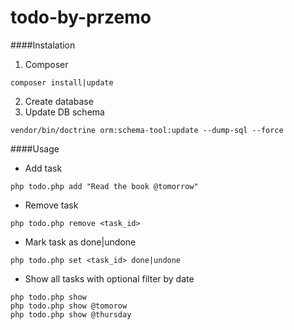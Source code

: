 # todo-by-przemo

####Instalation
1. Composer
```
composer install|update
```
2. Create database
3. Update DB schema
```
vendor/bin/doctrine orm:schema-tool:update --dump-sql --force
```

####Usage

- Add task
```
php todo.php add "Read the book @tomorrow"
```
- Remove task
```
php todo.php remove <task_id>
```
- Mark task as done|undone
```
php todo.php set <task_id> done|undone
```
- Show all tasks with optional filter by date
```
php todo.php show
php todo.php show @tomorow
php todo.php show @thursday
```



